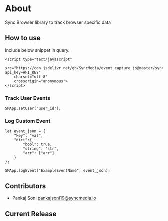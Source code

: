 # About

Sync Browser library to track browser specific data

## How to use

Include below snippet in query. 

```
<script type="text/javascript" 
    src="https://cdn.jsdelivr.net/gh/SyncMedia/event_capture_js@master/sync_media_event_capture.min.js?api_key=API_KEY" 
    charset="utf-8" 
    crossorigin="anonymous">
</script>
```

### Track User Events

```
SMApp.setUser("user_id");
```

### Log Custom Event

```
let event_json = {
    "key": "val",
    "dict":{
        "bool": true,
        "string": "str",
        "arr": ["arr"]
    }
};

SMApp.logEvent("ExampleEventName", event_json);
```

## Contributors

* Pankaj Soni <pankajsoni19@syncmedia.io>

## Current Release

